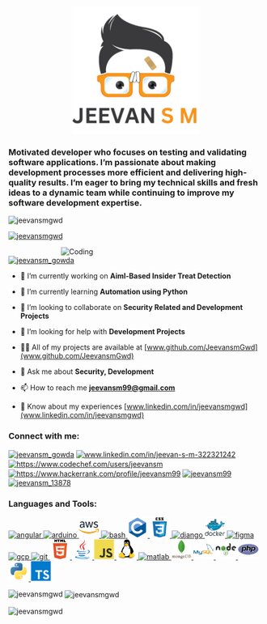 <p align="center">
  <a href="https://www.linkedin.com/in/jeevansmgwd/">
    <img src="https://github.com/JeevansmGwd/JeevansmGwd/blob/main/github%20banner.png" alt="MasterHead" style="width: 50%; height: auto;" />
  </a>
</p>
<p align="center">
  <h3>Motivated developer who focuses on testing and validating software applications. I’m passionate about making development processes more efficient and delivering high-quality results. I’m eager to bring my technical skills and fresh ideas to a dynamic team while continuing to improve my software development expertise.</h3>
</p>
<p align="left"> <img src="https://komarev.com/ghpvc/?username=jeevansmgwd&label=Profile%20views&color=0e75b6&style=flat" alt="jeevansmgwd" /> </p>

<p align="left"> <a href="https://github.com/ryo-ma/github-profile-trophy"><img src="https://github-profile-trophy.vercel.app/?username=jeevansmgwd" alt="jeevansmgwd" /></a> </p>

<img align="right" alt="Coding" width="400" src="https://ayodele-olufemi.github.io/MyBioSite/images/coding.gif">

<p align="left"> <a href="https://twitter.com/jeevansm_gowda" target="blank"><img src="https://img.shields.io/twitter/follow/jeevansm_gowda?logo=twitter&style=for-the-badge" alt="jeevansm_gowda" /></a> </p>

- 🔭 I’m currently working on **Aiml-Based Insider Treat Detection**

- 🌱 I’m currently learning **Automation using Python**

- 👯 I’m looking to collaborate on **Security Related and Development Projects**

- 🤝 I’m looking for help with **Development Projects**

- 👨‍💻 All of my projects are available at [www.github.com/JeevansmGwd](www.github.com/JeevansmGwd)

- 💬 Ask me about **Security, Development**

- 📫 How to reach me **jeevansm99@gmail.com**

- 📄 Know about my experiences [www.linkedin.com/in/jeevansmgwd](www.linkedin.com/in/jeevansmgwd)

<h3 align="left">Connect with me:</h3>
<p align="left">
<a href="https://twitter.com/jeevansm_gowda" target="blank"><img align="center" src="https://raw.githubusercontent.com/rahuldkjain/github-profile-readme-generator/master/src/images/icons/Social/twitter.svg" alt="jeevansm_gowda" height="30" width="40" /></a>
<a href="https://linkedin.com/in/www.linkedin.com/in/jeevan-s-m-322321242" target="blank"><img align="center" src="https://raw.githubusercontent.com/rahuldkjain/github-profile-readme-generator/master/src/images/icons/Social/linked-in-alt.svg" alt="www.linkedin.com/in/jeevan-s-m-322321242" height="30" width="40" /></a>
<a href="https://www.codechef.com/users/https://www.codechef.com/users/jeevansm" target="blank"><img align="center" src="https://cdn.jsdelivr.net/npm/simple-icons@3.1.0/icons/codechef.svg" alt="https://www.codechef.com/users/jeevansm" height="30" width="40" /></a>
<a href="https://www.leetcode.com/https://www.hackerrank.com/profile/jeevansm99" target="blank"><img align="center" src="https://raw.githubusercontent.com/rahuldkjain/github-profile-readme-generator/master/src/images/icons/Social/leet-code.svg" alt="https://www.hackerrank.com/profile/jeevansm99" height="30" width="40" /></a>
<a href="https://www.hackerearth.com/jeevansm99" target="blank"><img align="center" src="https://raw.githubusercontent.com/rahuldkjain/github-profile-readme-generator/master/src/images/icons/Social/hackerearth.svg" alt="jeevansm99" height="30" width="40" /></a>
<a href="https://discord.gg/jeevansm_13878" target="blank"><img align="center" src="https://raw.githubusercontent.com/rahuldkjain/github-profile-readme-generator/master/src/images/icons/Social/discord.svg" alt="jeevansm_13878" height="30" width="40" /></a>
</p>

<h3 align="left">Languages and Tools:</h3>
<p align="left"> <a href="https://angular.io" target="_blank" rel="noreferrer"> <img src="https://angular.io/assets/images/logos/angular/angular.svg" alt="angular" width="40" height="40"/> </a> <a href="https://www.arduino.cc/" target="_blank" rel="noreferrer"> <img src="https://cdn.worldvectorlogo.com/logos/arduino-1.svg" alt="arduino" width="40" height="40"/> </a> <a href="https://aws.amazon.com" target="_blank" rel="noreferrer"> <img src="https://raw.githubusercontent.com/devicons/devicon/master/icons/amazonwebservices/amazonwebservices-original-wordmark.svg" alt="aws" width="40" height="40"/> </a> <a href="https://www.gnu.org/software/bash/" target="_blank" rel="noreferrer"> <img src="https://www.vectorlogo.zone/logos/gnu_bash/gnu_bash-icon.svg" alt="bash" width="40" height="40"/> </a> <a href="https://www.cprogramming.com/" target="_blank" rel="noreferrer"> <img src="https://raw.githubusercontent.com/devicons/devicon/master/icons/c/c-original.svg" alt="c" width="40" height="40"/> </a> <a href="https://www.w3schools.com/css/" target="_blank" rel="noreferrer"> <img src="https://raw.githubusercontent.com/devicons/devicon/master/icons/css3/css3-original-wordmark.svg" alt="css3" width="40" height="40"/> </a> <a href="https://www.djangoproject.com/" target="_blank" rel="noreferrer"> <img src="https://cdn.worldvectorlogo.com/logos/django.svg" alt="django" width="40" height="40"/> </a> <a href="https://www.docker.com/" target="_blank" rel="noreferrer"> <img src="https://raw.githubusercontent.com/devicons/devicon/master/icons/docker/docker-original-wordmark.svg" alt="docker" width="40" height="40"/> </a> <a href="https://www.figma.com/" target="_blank" rel="noreferrer"> <img src="https://www.vectorlogo.zone/logos/figma/figma-icon.svg" alt="figma" width="40" height="40"/> </a> <a href="https://cloud.google.com" target="_blank" rel="noreferrer"> <img src="https://www.vectorlogo.zone/logos/google_cloud/google_cloud-icon.svg" alt="gcp" width="40" height="40"/> </a> <a href="https://git-scm.com/" target="_blank" rel="noreferrer"> <img src="https://www.vectorlogo.zone/logos/git-scm/git-scm-icon.svg" alt="git" width="40" height="40"/> </a> <a href="https://www.w3.org/html/" target="_blank" rel="noreferrer"> <img src="https://raw.githubusercontent.com/devicons/devicon/master/icons/html5/html5-original-wordmark.svg" alt="html5" width="40" height="40"/> </a> <a href="https://www.java.com" target="_blank" rel="noreferrer"> <img src="https://raw.githubusercontent.com/devicons/devicon/master/icons/java/java-original.svg" alt="java" width="40" height="40"/> </a> <a href="https://developer.mozilla.org/en-US/docs/Web/JavaScript" target="_blank" rel="noreferrer"> <img src="https://raw.githubusercontent.com/devicons/devicon/master/icons/javascript/javascript-original.svg" alt="javascript" width="40" height="40"/> </a> <a href="https://www.linux.org/" target="_blank" rel="noreferrer"> <img src="https://raw.githubusercontent.com/devicons/devicon/master/icons/linux/linux-original.svg" alt="linux" width="40" height="40"/> </a> <a href="https://www.mathworks.com/" target="_blank" rel="noreferrer"> <img src="https://upload.wikimedia.org/wikipedia/commons/2/21/Matlab_Logo.png" alt="matlab" width="40" height="40"/> </a> <a href="https://www.mongodb.com/" target="_blank" rel="noreferrer"> <img src="https://raw.githubusercontent.com/devicons/devicon/master/icons/mongodb/mongodb-original-wordmark.svg" alt="mongodb" width="40" height="40"/> </a> <a href="https://www.mysql.com/" target="_blank" rel="noreferrer"> <img src="https://raw.githubusercontent.com/devicons/devicon/master/icons/mysql/mysql-original-wordmark.svg" alt="mysql" width="40" height="40"/> </a> <a href="https://nodejs.org" target="_blank" rel="noreferrer"> <img src="https://raw.githubusercontent.com/devicons/devicon/master/icons/nodejs/nodejs-original-wordmark.svg" alt="nodejs" width="40" height="40"/> </a> <a href="https://www.php.net" target="_blank" rel="noreferrer"> <img src="https://raw.githubusercontent.com/devicons/devicon/master/icons/php/php-original.svg" alt="php" width="40" height="40"/> </a> <a href="https://www.python.org" target="_blank" rel="noreferrer"> <img src="https://raw.githubusercontent.com/devicons/devicon/master/icons/python/python-original.svg" alt="python" width="40" height="40"/> </a> <a href="https://www.typescriptlang.org/" target="_blank" rel="noreferrer"> <img src="https://raw.githubusercontent.com/devicons/devicon/master/icons/typescript/typescript-original.svg" alt="typescript" width="40" height="40"/> </a> </p>

<p><img align="left" src="https://github-readme-stats.vercel.app/api/top-langs?username=jeevansmgwd&show_icons=true&locale=en&layout=compact" alt="jeevansmgwd" /></p>

<p>&nbsp;<img align="center" src="https://github-readme-stats.vercel.app/api?username=jeevansmgwd&show_icons=true&locale=en" alt="jeevansmgwd" /></p>

<p><img align="center" src="https://github-readme-streak-stats.herokuapp.com/?user=jeevansmgwd&" alt="jeevansmgwd" /></p>

